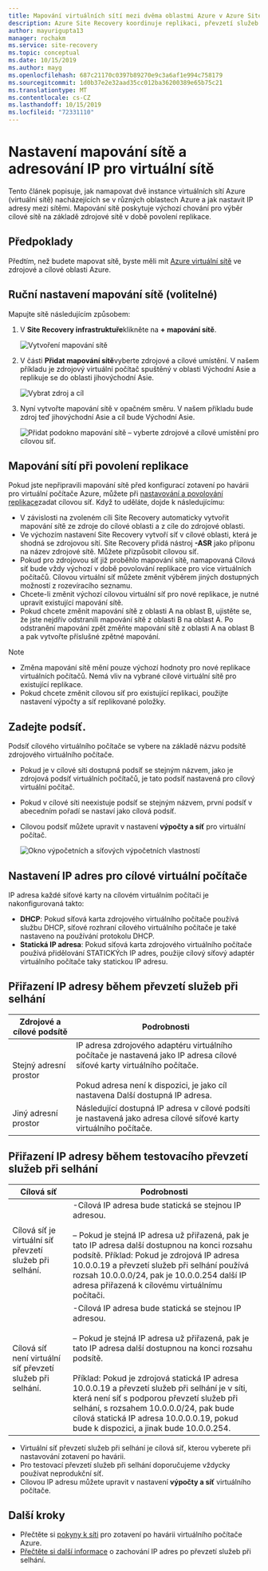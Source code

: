 ```yaml
---
title: Mapování virtuálních sítí mezi dvěma oblastmi Azure v Azure Site Recovery | Microsoft Docs
description: Azure Site Recovery koordinuje replikaci, převzetí služeb při selhání a obnovení virtuálních počítačů a fyzických serverů. Přečtěte si o převzetí služeb při selhání do Azure nebo do sekundárního datacentra.
author: mayurigupta13
manager: rochakm
ms.service: site-recovery
ms.topic: conceptual
ms.date: 10/15/2019
ms.author: mayg
ms.openlocfilehash: 687c21170c0397b89270e9c3a6af1e994c758179
ms.sourcegitcommit: 1d0b37e2e32aad35cc012ba36200389e65b75c21
ms.translationtype: MT
ms.contentlocale: cs-CZ
ms.lasthandoff: 10/15/2019
ms.locfileid: "72331110"
---
```

# <a name="set-up-network-mapping-and-ip-addressing-for-vnets"></a>Nastavení mapování sítě a adresování IP pro virtuální sítě

Tento článek popisuje, jak namapovat dvě instance virtuálních sítí Azure (virtuální sítě) nacházejících se v různých oblastech Azure a jak nastavit IP adresy mezi sítěmi. Mapování sítě poskytuje výchozí chování pro výběr cílové sítě na základě zdrojové sítě v době povolení replikace.

## <a name="prerequisites"></a>Předpoklady

Předtím, než budete mapovat sítě, byste měli mít [Azure virtuální sítě](../virtual-network/virtual-networks-overview.md) ve zdrojové a cílové oblasti Azure. 

## <a name="set-up-network-mapping-manually-optional"></a>Ruční nastavení mapování sítě (volitelné)

Mapujte sítě následujícím způsobem:

1. V **Site Recovery infrastruktuře**klikněte na **+ mapování sítě**.

    ![ Vytvoření mapování sítě](./media/site-recovery-network-mapping-azure-to-azure/network-mapping1.png)

3. V části **Přidat mapování sítě**vyberte zdrojové a cílové umístění. V našem příkladu je zdrojový virtuální počítač spuštěný v oblasti Východní Asie a replikuje se do oblasti jihovýchodní Asie.

    ![Vybrat zdroj a cíl](./media/site-recovery-network-mapping-azure-to-azure/network-mapping2.png)
3. Nyní vytvořte mapování sítě v opačném směru. V našem příkladu bude zdroj teď jihovýchodní Asie a cíl bude Východní Asie.

    ![Přidat podokno mapování sítě – vyberte zdrojové a cílové umístění pro cílovou síť.](./media/site-recovery-network-mapping-azure-to-azure/network-mapping3.png)


## <a name="map-networks-when-you-enable-replication"></a>Mapování sítí při povolení replikace

Pokud jste nepřipravili mapování sítě před konfigurací zotavení po havárii pro virtuální počítače Azure, můžete při [nastavování a povolování replikace](azure-to-azure-how-to-enable-replication.md)zadat cílovou síť. Když to uděláte, dojde k následujícímu:

- V závislosti na zvoleném cíli Site Recovery automaticky vytvořit mapování sítě ze zdroje do cílové oblasti a z cíle do zdrojové oblasti.
- Ve výchozím nastavení Site Recovery vytvoří síť v cílové oblasti, která je shodná se zdrojovou sítí. Site Recovery přidá nástroj **-ASR** jako příponu na název zdrojové sítě. Můžete přizpůsobit cílovou síť.
- Pokud pro zdrojovou síť již proběhlo mapování sítě, namapovaná Cílová síť bude vždy výchozí v době povolování replikace pro více virtuálních počítačů. Cílovou virtuální síť můžete změnit výběrem jiných dostupných možností z rozevíracího seznamu. 
- Chcete-li změnit výchozí cílovou virtuální síť pro nové replikace, je nutné upravit existující mapování sítě.
- Pokud chcete změnit mapování sítě z oblasti A na oblast B, ujistěte se, že jste nejdřív odstranili mapování sítě z oblasti B na oblast A. Po odstranění mapování zpět změňte mapování sítě z oblasti A na oblast B a pak vytvořte příslušné zpětné mapování.

>[!NOTE]
>* Změna mapování sítě mění pouze výchozí hodnoty pro nové replikace virtuálních počítačů. Nemá vliv na vybrané cílové virtuální sítě pro existující replikace. 
>* Pokud chcete změnit cílovou síť pro existující replikaci, použijte nastavení výpočty a síť replikované položky.

## <a name="specify-a-subnet"></a>Zadejte podsíť.

Podsíť cílového virtuálního počítače se vybere na základě názvu podsítě zdrojového virtuálního počítače.

- Pokud je v cílové síti dostupná podsíť se stejným názvem, jako je zdrojová podsíť virtuálních počítačů, je tato podsíť nastavená pro cílový virtuální počítač.
- Pokud v cílové síti neexistuje podsíť se stejným názvem, první podsíť v abecedním pořadí se nastaví jako cílová podsíť.
- Cílovou podsíť můžete upravit v nastavení **výpočty a síť** pro virtuální počítač.

    ![Okno výpočetních a síťových výpočetních vlastností](./media/site-recovery-network-mapping-azure-to-azure/modify-subnet.png)


## <a name="set-up-ip-addressing-for-target-vms"></a>Nastavení IP adres pro cílové virtuální počítače

IP adresa každé síťové karty na cílovém virtuálním počítači je nakonfigurovaná takto:

- **DHCP**: Pokud síťová karta zdrojového virtuálního počítače používá službu DHCP, síťové rozhraní cílového virtuálního počítače je také nastaveno na používání protokolu DHCP.
- **Statická IP adresa**: Pokud síťová karta zdrojového virtuálního počítače používá přidělování STATICKÝch IP adres, použije cílový síťový adaptér virtuálního počítače taky statickou IP adresu.


## <a name="ip-address-assignment-during-failover"></a>Přiřazení IP adresy během převzetí služeb při selhání

**Zdrojové a cílové podsítě** | **Podrobnosti**
--- | ---
Stejný adresní prostor | IP adresa zdrojového adaptéru virtuálního počítače je nastavená jako IP adresa cílové síťové karty virtuálního počítače.<br/><br/> Pokud adresa není k dispozici, je jako cíl nastavena Další dostupná IP adresa.
Jiný adresní prostor | Následující dostupná IP adresa v cílové podsíti je nastavená jako adresa cílové síťové karty virtuálního počítače.



## <a name="ip-address-assignment-during-test-failover"></a>Přiřazení IP adresy během testovacího převzetí služeb při selhání

**Cílová síť** | **Podrobnosti**
--- | ---
Cílová síť je virtuální síť převzetí služeb při selhání. | -Cílová IP adresa bude statická se stejnou IP adresou. <br/><br/>  – Pokud je stejná IP adresa už přiřazená, pak je tato IP adresa další dostupnou na konci rozsahu podsítě. Příklad: Pokud je zdrojová IP adresa 10.0.0.19 a převzetí služeb při selhání používá rozsah 10.0.0.0/24, pak je 10.0.0.254 další IP adresa přiřazená k cílovému virtuálnímu počítači.
Cílová síť není virtuální síť převzetí služeb při selhání. | -Cílová IP adresa bude statická se stejnou IP adresou.<br/><br/>  – Pokud je stejná IP adresa už přiřazená, pak je tato IP adresa další dostupnou na konci rozsahu podsítě.<br/><br/> Příklad: Pokud je zdrojová statická IP adresa 10.0.0.19 a převzetí služeb při selhání je v síti, která není síť s podporou převzetí služeb při selhání, s rozsahem 10.0.0.0/24, pak bude cílová statická IP adresa 10.0.0.0.19, pokud bude k dispozici, a jinak bude 10.0.0.254.

- Virtuální síť převzetí služeb při selhání je cílová síť, kterou vyberete při nastavování zotavení po havárii.
- Pro testovací převzetí služeb při selhání doporučujeme vždycky používat neprodukční síť.
- Cílovou IP adresu můžete upravit v nastavení **výpočty a síť** virtuálního počítače.


## <a name="next-steps"></a>Další kroky

- Přečtěte si [pokyny k síti](site-recovery-azure-to-azure-networking-guidance.md) pro zotavení po havárii virtuálního počítače Azure.
- [Přečtěte si další informace](site-recovery-retain-ip-azure-vm-failover.md) o zachování IP adres po převzetí služeb při selhání.

